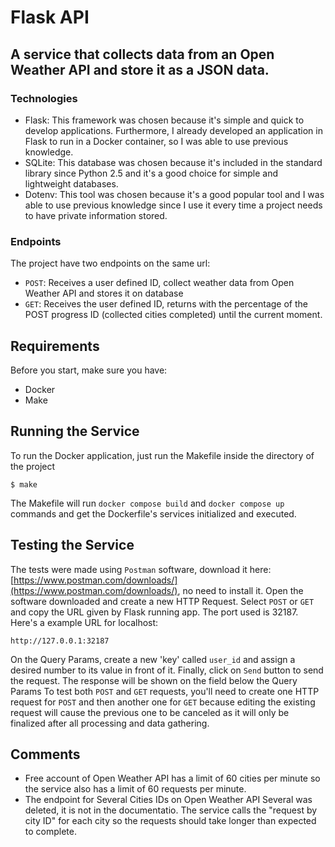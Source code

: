 # Flask API

## A service that collects data from an Open Weather API and store it as a JSON data.

### Technologies

* Flask: This framework was chosen because it's simple and quick to develop applications. Furthermore, I already developed an application in Flask to run in a Docker container, so I was able to use previous knowledge.
* SQLite: This database was chosen because it's included in the standard library since Python 2.5 and it's a good choice for simple and lightweight databases. 
* Dotenv: This tool was chosen because it's a good popular tool and I was able to use previous knowledge since I use it every time a project needs to have private information stored.

### Endpoints

The project have two endpoints on the same url:

* `POST`: Receives a user defined ID, collect weather data from Open Weather API and stores it on database
* `GET`: Receives the user defined ID, returns with the percentage of the POST progress ID (collected cities completed) until the current moment.

## Requirements

Before you start, make sure you have:

* Docker 
* Make

## Running the Service

To run the Docker application, just run the Makefile inside the directory of the project

```
$ make
```

The Makefile will run `docker compose build` and `docker compose up` commands and get the Dockerfile's services initialized and executed.

## Testing the Service

The tests were made using `Postman` software, download it here: [https://www.postman.com/downloads/](https://www.postman.com/downloads/), no need to install it.
Open the software downloaded and create a new HTTP Request. Select `POST` or `GET` and copy the URL given by Flask running app. The port used is 32187. Here's a example URL for localhost:

```
http://127.0.0.1:32187
```
On the Query Params, create a new 'key' called `user_id` and assign a desired number to its value in front of it.
Finally, click on `Send` button to send the request. The response will be shown on the field below the Query Params
To test both `POST` and `GET` requests, you'll need to create one HTTP request for `POST` and then another one for `GET` because editing the existing request will cause the previous one to be canceled as it will only be finalized after all processing and data gathering. 

## Comments

* Free account of Open Weather API has a limit of 60 cities per minute so the service also has a limit of 60 requests per minute.
* The endpoint for Several Cities IDs on Open Weather API Several was deleted, it is not in the documentatio. The service calls the "request by city ID" for each city so the requests should take longer than expected to complete.


